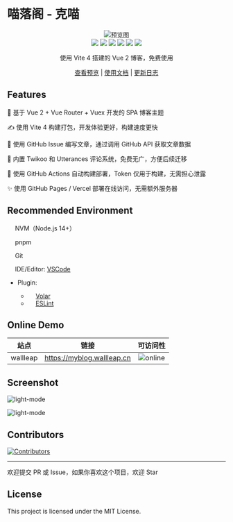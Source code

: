 # 喵落阁 - 克喵

<div align="center"><img src="./docs/imgs/mockup.webp" alt="预览图" /></div>

<div align="center"><img src="https://img.shields.io/github/stars/wallleap/ethereal?style=flat"> <img src="https://img.shields.io/github/forks/wallleap/ethereal?style=flat"> <img src="https://img.shields.io/github/issues/wallleap/ethereal?style=flat"> <img src="https://img.shields.io/github/last-commit/wallleap/ethereal?style=flat"> <img src="https://img.shields.io/github/license/wallleap/ethereal?style=flat"> <img src="https://img.shields.io/github/actions/workflow/status/wallleap/ethereal/deploy.yml?branch=main"></div>

<p align="center">使用 Vite 4 搭建的 Vue 2 博客，免费使用</p>

<p align="center"><a href="#online-demo">查看预览</a> | <a href="./docs/guide.md">使用文档</a> | <a href="./docs/logs.md">更新日志</a></p>

## Features

:fairy: 基于 Vue 2 + Vue Router + Vuex 开发的 SPA 博客主题

:writing_hand: 使用 Vite 4 构建打包，开发体验更好，构建速度更快

:whale: 使用 GitHub Issue 编写文章，通过调用 GitHub API 获取文章数据

:octopus:	 内置 Twikoo 和 Utterances 评论系统，免费无广，方便后续迁移

:crab: 使用 GitHub Actions 自动构建部署，Token 仅用于构建，无需担心泄露

:sparkles: 使用 GitHub Pages / Vercel 部署在线访问，无需额外服务器

## Recommended Environment

<img style="height: 1em; vertical-align: -2px;" src="https://www.vectorlogo.zone/logos/nodejs/nodejs-icon.svg"> NVM（Node.js 14+）

<img style="height: 1em; vertical-align: -2px;" src="https://www.vectorlogo.zone/logos/npmjs/npmjs-icon.svg"> pnpm <img style="height: 1em; vertical-align: -2px;" src="https://pnpm.io/assets/images/pnpm-standard-79c9dbb2e99b8525ae55174580061e1b.svg">

<img style="height: 1em; vertical-align: -2px;" src="https://www.vectorlogo.zone/logos/git-scm/git-scm-icon.svg"> Git

<img style="height: 1em; vertical-align: -2px;" src="https://www.vectorlogo.zone/logos/visualstudio_code/visualstudio_code-icon.svg"> IDE/Editor: [VSCode](https://code.visualstudio.com/)

- Plugin:

  - <img style="height: 1em; vertical-align: -2px;" src="https://www.vectorlogo.zone/logos/vuejs/vuejs-icon.svg"> [Volar](https://marketplace.visualstudio.com/items?itemName=Vue.volar)
  - <img style="height: 1em; vertical-align: -2px;" src="https://www.vectorlogo.zone/logos/eslint/eslint-icon.svg"> [ESLint](https://marketplace.visualstudio.com/items?itemName=dbaeumer.vscode-eslint)

## Online Demo

| 站点 | 链接 | 可访问性 |
|:----:|:----:|:----:|
| wallleap | <https://myblog.wallleap.cn> | ![online](https://img.shields.io/badge/online-true.svg) |

## Screenshot

![light-mode](./docs/imgs/lightmode.webp)

![light-mode](./docs/imgs/darkmode.webp)

## Contributors

[![Contributors](https://contrib.rocks/image?repo=wallleap/ethereal)](https://github.com/wallleap/ethereal/graphs/contributors)

---

欢迎提交 PR 或 Issue，如果你喜欢这个项目，欢迎 Star

## License

This project is licensed under the MIT License.
